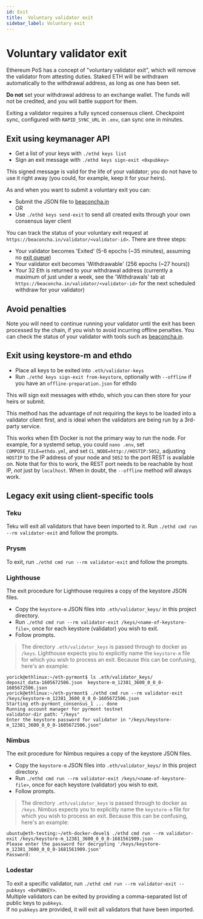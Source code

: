 ```yaml
---
id: Exit
title:  Voluntary validator exit
sidebar_label: Voluntary exit
---
```


# Voluntary validator exit

Ethereum PoS has a concept of "voluntary validator exit", which will remove the
validator from attesting duties. Staked ETH will be withdrawn automatically
to the withdrawal address, as long as one has been set.

**Do not** set your withdrawal address to an exchange wallet. The funds will not
be credited, and you will battle support for them.

Exiting a validator requires a fully synced consensus client. Checkpoint sync,
configured with `RAPID_SYNC_URL` in `.env`, can sync one in minutes.

## Exit using keymanager API

- Get a list of your keys with `./ethd keys list`
- Sign an exit message with `./ethd keys sign-exit <0xpubkey>`

This signed message is valid for the life of your validator; you do not have to use it right away
(you could, for example, keep it for your heirs). 

As and when you want to submit a voluntary exit you can:
- Submit the JSON file to [beaconcha.in](https://beaconcha.in/tools/broadcast)  
OR
- Use `./ethd keys send-exit` to send all created exits through your own consensus layer client

You can track the status of your voluntary exit request at `https://beaconcha.in/validator/<validator-id>`. 
There are three steps:
- Your validator becomes 'Exited' (5-6 epochs (~35 minutes), assuming no [exit queue](https://www.validatorqueue.com/))
- Your validator exit becomes 'Withdrawable' (256 epochs (~27 hours))
- Your 32 Eth is returned to your withdrawal address (currently a maximum of just under a week, see the 'Withdrawals' 
tab at `https://beaconcha.in/validator/<validator-id>` for the next scheduled withdraw for your validator)


## Avoid penalties

Note you will need to continue running your validator until the exit has been processed by the chain, if you wish to
avoid incurring offline penalties. You can check the status of your validator with tools such as
[beaconcha.in](https://beaconcha.in).

## Exit using keystore-m and ethdo

- Place all keys to be exited into `.eth/validator-keys`
- Run `./ethd keys sign-exit from-keystore`, optionally with `--offline` if you have an `offline-preparation.json` for
ethdo

This will sign exit messages with ethdo, which you can then store for your heirs or submit.

This method has the advantage of not requiring the keys to be loaded into a validator client first, and is ideal when
the validators are being run by a 3rd-party service.

This works when Eth Docker is not the primary way to run the node. For example, for a systemd setup, you could
`nano .env`, set `COMPOSE_FILE=ethdo.yml`, and set `CL_NODE=http://HOSTIP:5052`, adjusting `HOSTIP` to the IP address
of your node and `5052` to the port REST is available on. Note that for this to work, the REST port needs to be
reachable by host IP, *not* just by `localhost`. When in doubt, the `--offline` method will always work.

## Legacy exit using client-specific tools

### Teku

Teku will exit all validators that have been imported to it. Run
`./ethd cmd run --rm validator-exit` and follow the prompts.

### Prysm

To exit, run `./ethd cmd run --rm validator-exit` and follow the
prompts.

### Lighthouse

The exit procedure for Lighthouse requires a copy of the keystore JSON files.

- Copy the `keystore-m` JSON files into `.eth/validator_keys/` in this project directory.
- Run `./ethd cmd run --rm validator-exit /keys/<name-of-keystore-file>`, once for each keystore (validator) you wish to exit.
- Follow prompts.

> The directory `.eth/validator_keys` is passed through to docker as `/keys`. Lighthouse
> expects you to explicitly name the `keystore-m` file for which you wish to process an exit. Because this can
> be confusing, here's an example:
```
yorick@ethlinux:~/eth-pyrmont$ ls .eth/validator_keys/
deposit_data-1605672506.json  keystore-m_12381_3600_0_0_0-1605672506.json
yorick@ethlinux:~/eth-pyrmont$ ./ethd cmd run --rm validator-exit /keys/keystore-m_12381_3600_0_0_0-1605672506.json
Starting eth-pyrmont_consensus_1 ... done
Running account manager for pyrmont testnet
validator-dir path: "/keys" 
Enter the keystore password for validator in "/keys/keystore-m_12381_3600_0_0_0-1605672506.json"  
```

### Nimbus

The exit procedure for Nimbus requires a copy of the keystore JSON files.

- Copy the `keystore-m` JSON files into `.eth/validator_keys/` in this project directory.
- Run `./ethd cmd run --rm validator-exit /keys/<name-of-keystore-file>`, once for each keystore (validator) you wish to exit.
- Follow prompts.

> The directory `.eth/validator_keys` is passed through to docker as `/keys`. Nimbus
> expects you to explicitly name the `keystore-m` file for which you wish to process an exit. Because this can
> be confusing, here's an example:
```
ubuntu@eth-testing:~/eth-docker-devel$ ./ethd cmd run --rm validator-exit /keys/keystore-m_12381_3600_0_0_0-1681561909.json
Please enter the password for decrypting '/keys/keystore-m_12381_3600_0_0_0-1681561909.json'
Password:
```

### Lodestar

To exit a specific validator, run `./ethd cmd run --rm validator-exit --pubkeys <0xPUBKEY>`.  
Multiple validators can be exited by providing a comma-separated list of public keys to `pubkeys`.  
If no `pubkeys` are provided, it will exit all validators that have been imported.
